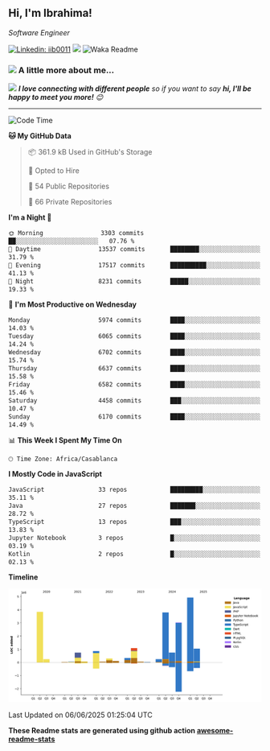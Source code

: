 <h2>Hi, I'm Ibrahima! </h2>
<p><em>Software Engineer 
</em></p>


[![Linkedin: iib0011](https://img.shields.io/badge/-iib0011-blue?style=flat-square&logo=Linkedin&logoColor=white&link=https://www.linkedin.com/in/iib0011/)](https://www.linkedin.com/in/iib0011/)
![](https://visitor-badge.glitch.me/badge?page_id=iib0011)
![Waka Readme](https://github.com/iib0011/iib0011/workflows/Waka%20Readme/badge.svg)


### <img src="https://media.giphy.com/media/VgCDAzcKvsR6OM0uWg/giphy.gif" width="50"> A little more about me...  


<img src="https://media.giphy.com/media/LnQjpWaON8nhr21vNW/giphy.gif" width="60"> <em><b>I love connecting with different people</b> so if you want to say <b>hi, I'll be happy to meet you more!</b> 😊</em>

---
<!--START_SECTION:waka-->
![Code Time](http://img.shields.io/badge/Code%20Time-4%2C926%20hrs%2028%20mins-blue)

**🐱 My GitHub Data** 

> 📦 361.9 kB Used in GitHub's Storage 
 > 
> 💼 Opted to Hire
 > 
> 📜 54 Public Repositories 
 > 
> 🔑 66 Private Repositories 
 > 
**I'm a Night 🦉** 

```text
🌞 Morning                3303 commits        ██░░░░░░░░░░░░░░░░░░░░░░░   07.76 % 
🌆 Daytime                13537 commits       ████████░░░░░░░░░░░░░░░░░   31.79 % 
🌃 Evening                17517 commits       ██████████░░░░░░░░░░░░░░░   41.13 % 
🌙 Night                  8231 commits        █████░░░░░░░░░░░░░░░░░░░░   19.33 % 
```
📅 **I'm Most Productive on Wednesday** 

```text
Monday                   5974 commits        ████░░░░░░░░░░░░░░░░░░░░░   14.03 % 
Tuesday                  6065 commits        ████░░░░░░░░░░░░░░░░░░░░░   14.24 % 
Wednesday                6702 commits        ████░░░░░░░░░░░░░░░░░░░░░   15.74 % 
Thursday                 6637 commits        ████░░░░░░░░░░░░░░░░░░░░░   15.58 % 
Friday                   6582 commits        ████░░░░░░░░░░░░░░░░░░░░░   15.46 % 
Saturday                 4458 commits        ███░░░░░░░░░░░░░░░░░░░░░░   10.47 % 
Sunday                   6170 commits        ████░░░░░░░░░░░░░░░░░░░░░   14.49 % 
```


📊 **This Week I Spent My Time On** 

```text
🕑︎ Time Zone: Africa/Casablanca
```

**I Mostly Code in JavaScript** 

```text
JavaScript               33 repos            █████████░░░░░░░░░░░░░░░░   35.11 % 
Java                     27 repos            ███████░░░░░░░░░░░░░░░░░░   28.72 % 
TypeScript               13 repos            ███░░░░░░░░░░░░░░░░░░░░░░   13.83 % 
Jupyter Notebook         3 repos             █░░░░░░░░░░░░░░░░░░░░░░░░   03.19 % 
Kotlin                   2 repos             █░░░░░░░░░░░░░░░░░░░░░░░░   02.13 % 
```



**Timeline**

![Lines of Code chart](https://raw.githubusercontent.com/iib0011/iib0011/master/assets/bar_graph.png)


 Last Updated on 06/06/2025 01:25:04 UTC
<!--END_SECTION:waka-->

**These Readme stats are generated using github action [awesome-readme-stats](https://github.com/iib0011/waka-readme-stats)**
